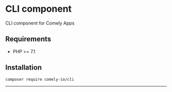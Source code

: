 # CLI component

CLI component for Comely Apps

## Requirements

* PHP >= 7.1

## Installation

`composer require comely-io/cli`

***
